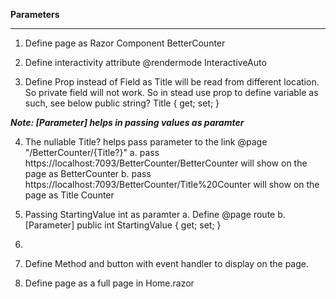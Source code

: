 **Parameters**
***

1. Define page as Razor Component BetterCounter

2. Define interactivity attribute
@rendermode InteractiveAuto

3. Define Prop instead of Field as Title will be read from different location. So private field will not work. So in stead use prop to define variable as such, see below
    public string? Title { get; set; }
	
***Note: [Parameter] helps in passing values as paramter***

4. The nullable Title? helps pass parameter to the link
	@page "/BetterCounter/{Title?}"
	a. pass https://localhost:7093/BetterCounter/BetterCounter
	will show on the page as BetterCounter
	b. pass https://localhost:7093/BetterCounter/Title%20Counter
	will show on the page as Title Counter

5. Passing StartingValue int as paramter
	a. Define @page route
	b. [Parameter]
       public int StartingValue { get; set; }






1. 
4. Define Method and button with event handler to display on the page.
5. Define page as a full page in Home.razor
